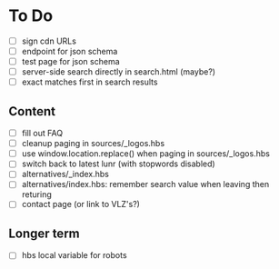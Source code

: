# To Do

- [ ] sign cdn URLs
- [ ] endpoint for json schema
- [ ] test page for json schema
- [ ] server-side search directly in search.html (maybe?)
- [ ] exact matches first in search results

## Content

- [ ] fill out FAQ
- [ ] cleanup paging in sources/_logos.hbs
- [ ] use window.location.replace() when paging in sources/_logos.hbs
- [ ] switch back to latest lunr (with stopwords disabled)
- [ ] alternatives/_index.hbs
- [ ] alternatives/index.hbs: remember search value when leaving then returing
- [ ] contact page (or link to VLZ's?)

## Longer term

- [ ] hbs local variable for robots

